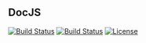 ## DocJS

[![Build Status](https://img.shields.io/github/forks/Manuthecoder/docjs.svg)](https://github.com/Manuthecoder/docjs)
[![Build Status](https://img.shields.io/github/stars/Manuthecoder/docjs.svg)](https://github.com/Manuthecoder/docjs)
[![License](https://img.shields.io/github/license/Manuthecoder/docjs.svg)](https://github.com/Manuthecoder/docjs)